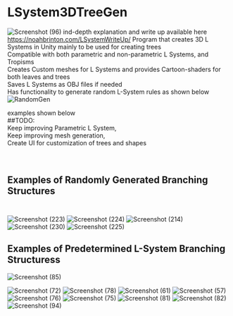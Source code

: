 
# LSystem3DTreeGen
![Screenshot (96)](https://user-images.githubusercontent.com/37704804/112577533-b3c9b280-8db1-11eb-973d-a31f6210302a.png)
ind-depth explanation and write up available here https://noahbrinton.com/LSystemWriteUp/
Program that creates 3D L Systems in Unity mainly to be used for creating trees <br />
Compatible with both parametric and non-parametric L Systems, and Tropisms <br />
Creates Custom meshes for L Systems and provides Cartoon-shaders for both leaves and trees <br />
Saves L Systems as OBJ files if needed <br />
Has functionality to generate random L-System rules as shown below
 <br />
![RandomGen](https://user-images.githubusercontent.com/37704804/112577491-a1e80f80-8db1-11eb-9a0c-d72959172885.gif)

examples shown below <br />
##TODO:<br />
  Keep improving Parametric L System,<br />
  Keep improving mesh generation,<br />
  Create UI for customization of trees and shapes<br /><br /><br />
## Examples of Randomly Generated Branching Structures<br /><br />
![Screenshot (223)](https://user-images.githubusercontent.com/37704804/113341206-c37d5580-92e1-11eb-8c57-358c15d6c5b7.png)
![Screenshot (224)](https://user-images.githubusercontent.com/37704804/113341215-c710dc80-92e1-11eb-9e2b-3359d63ae132.png)
![Screenshot (214)](https://user-images.githubusercontent.com/37704804/113341259-d3953500-92e1-11eb-810e-8aaee337c580.png)
![Screenshot (230)](https://user-images.githubusercontent.com/37704804/113341290-d98b1600-92e1-11eb-9d2a-6b73f90caf65.png)
![Screenshot (225)](https://user-images.githubusercontent.com/37704804/113341313-dee86080-92e1-11eb-94cf-74707d316be6.png)
## Examples of Predetermined L-System Branching Structuress<br />

![Screenshot (85)](https://user-images.githubusercontent.com/37704804/111701428-104c3100-87f8-11eb-8788-288e8e4a6212.png)

![Screenshot (72)](https://user-images.githubusercontent.com/37704804/111405796-5dac8f00-868e-11eb-82d5-dd5578375999.png)
![Screenshot (78)](https://user-images.githubusercontent.com/37704804/111663872-7328d280-87ce-11eb-9c04-4cc2cc7e2935.png)
![Screenshot (61)](https://user-images.githubusercontent.com/37704804/111663627-3d83e980-87ce-11eb-88d0-3333ba3a9b43.png)
![Screenshot (57)](https://user-images.githubusercontent.com/37704804/111663639-407eda00-87ce-11eb-8fec-3cee041e125d.png)
![Screenshot (76)](https://user-images.githubusercontent.com/37704804/111663681-47a5e800-87ce-11eb-8256-457868d141ea.png)
![Screenshot (75)](https://user-images.githubusercontent.com/37704804/111663686-48d71500-87ce-11eb-8e7f-4d65cfc0cdcb.png)
![Screenshot (81)](https://user-images.githubusercontent.com/37704804/111663690-496fab80-87ce-11eb-9c82-8c11277b9d78.png)
![Screenshot (82)](https://user-images.githubusercontent.com/37704804/111663701-4aa0d880-87ce-11eb-9a92-1f10c2ee7860.png)
![Screenshot (94)](https://user-images.githubusercontent.com/37704804/113340995-77caac00-92e1-11eb-83d6-9105832ace92.png)


